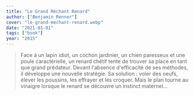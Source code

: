 ```yaml
---
title: "Le Grand Méchant Renard"
author: ["Benjamin Renner"]
cover: "le-grand-mechant-renard.webp"
date: "2021-01-01"
tags: ["book"]
year: "2015"
---
```


> Face à un lapin idiot, un cochon jardinier, un chien paresseux et une poule caractérielle, un renard chétif tente de trouver sa place en tant que grand prédateur. Devant l'absence d'efficacité de ses méthodes, il développe une nouvelle stratégie. Sa solution : voler des oeufs, élever les poussins, les effrayer et les croquer. Mais le plan tourne au vinaigre lorsque le renard se découvre un instinct maternel...
